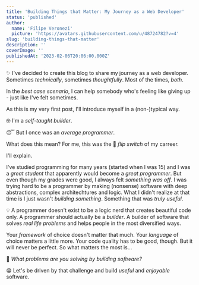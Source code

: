 ```yaml
---
title: 'Building Things that Matter: My Journey as a Web Developer'
status: 'published'
author:
  name: 'Filipe Veronezi'
  picture: 'https://avatars.githubusercontent.com/u/48724782?v=4'
slug: 'building-things-that-matter'
description: ''
coverImage: ''
publishedAt: '2023-02-06T20:06:00.000Z'
---
```


✨ I've decided to create this blog to share my journey as a web developer. Sometimes *technically*, sometimes *thoughtfully*. Most of the times, *both*.

In the *best case scenario*, I can help somebody who's feeling like giving up - just like I've felt sometimes.

As this is my very first post, I'll introduce myself in a (non-)typical way.

🤓 I'm a *self-taught builder*.

😴 But I once was an *average programmer*.

What does this mean? For me, this was the 🤯 *flip switch* of my carreer.

I'll explain.

I've studied programming for many years (started when I was 15) and I was a *great student* that apparently would become a *great programmer*. But even though my grades were good, I always felt *something was off*. I was trying hard to be a programmer by making (nonsense) software with deep abstractions, complex architechtures and logic. What I didn't realize at that time is I just wasn't *building something*. Something that was *truly useful*.

💡 A programmer doesn't exist to be a logic nerd that creates beautiful code only. A programmer should actually be a *builder*. A builder of software that solves *real life problems* and helps people in the most diversified ways.

Your *framework* of choice doesn't matter that much. Your *language* of choice matters a little more. Your code quality has to be good, though. But it will never be perfect. So what matters the most is…

🔧 *What problems are you solving by building software?*

😁 Let's be driven by that challenge and build *useful* and *enjoyable* software.

